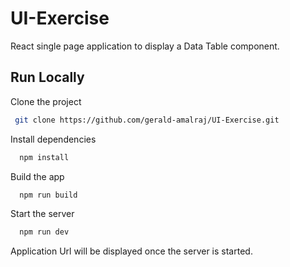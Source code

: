 
# UI-Exercise

React single page application to display a Data Table component.

## Run Locally

Clone the project
 ```bash
  git clone https://github.com/gerald-amalraj/UI-Exercise.git
```

Install dependencies
```bash
  npm install
```

Build the app
```bash
  npm run build
```
Start the server
```bash
  npm run dev
```
Application Url will be displayed once the server is started.
